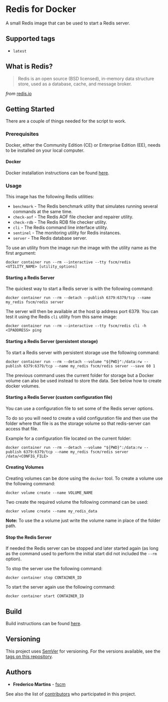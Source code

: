 # Redis for Docker

A small Redis image that can be used to start a Redis server.

## Supported tags

- `latest`

## What is Redis?

> Redis is an open source (BSD licensed), in-memory data structure store, used as a database, cache, and message broker.

*from* [redis.io](https://redis.io/)

## Getting Started

There are a couple of things needed for the script to work.

### Prerequisites

Docker, either the Community Edition (CE) or Enterprise Edition (EE), needs to
be installed on your local computer.

#### Docker

Docker installation instructions can be found
[here](https://docs.docker.com/install/).

### Usage

This image has the following Redis utilities:

- `benchmark` - The Redis benchmark utility that simulates running several
commands at the same time.
- `check-aof` - The Redis AOF file checker and repairer utility.
- `check-rdb` - The Redis RDB file checker utility.
- `cli` - The Redis command line interface utility.
- `sentinel` - The monitoring utility for Redis instances.
- `server` - The Redis database server.

To use an utility from the image run the image with the utility name as the
first argument:

```shell
docker container run --rm --interactive --tty fscm/redis <UTILITY_NAME> [utility_options]
```

#### Starting a Redis Server

The quickest way to start a Redis server is with the following command:

```shell
docker container run --rm --detach --publish 6379:6379/tcp --name my_redis fscm/redis server
```

The server will then be available at the host ip address port 6379. You can
test it using the Redis `cli` utility from this same image:

```shell
docker container run --rm --interactive --tty fscm/redis cli -h <IPADDRESS> ping
```

#### Starting a Redis Server (persistent storage)

To start a Redis server with persistent storage use the following command:

```shell
docker container run --rm --detach --volume "${PWD}":/data:rw --publish 6379:6379/tcp --name my_redis fscm/redis server --save 60 1
```

The previous command uses the current folder for storage but a Docker volume
can also be used instead to store the data. See below how to create docker
volumes.

#### Starting a Redis Server (custom configuration file)

You can use a configuration file to set some of the Redis server options.

To do so you will need to create a valid configuration file and then use the
folder where that file is as the storage volume so that redis-server can access
that file.

Example for a configuration file located on the current folder:

```shell
docker container run --rm --detach --volume "${PWD}":/data:rw --publish 6379:6379/tcp --name my_redis fscm/redis server /data/<CONFIG_FILE>
```

#### Creating Volumes

Creating volumes can be done using the `docker` tool. To create a volume use
the following command:

```shell
docker volume create --name VOLUME_NAME
```

Two create the required volume the following command can be used:

```shell
docker volume create --name my_redis_data
```

**Note:** To use the a volume just write the volume name in place of the folder
path.

#### Stop the Redis Server

If needed the Redis server can be stopped and later started again (as long as
the command used to perform the initial start did not included the `--rm`
option).

To stop the server use the following command:

```shell
docker container stop CONTAINER_ID
```

To start the server again use the following command:

```shell
docker container start CONTAINER_ID
```

## Build

Build instructions can be found
[here](https://github.com/fscm/docker-redis/blob/master/README.build.md).

## Versioning

This project uses [SemVer](http://semver.org/) for versioning. For the versions
available, see the [tags on this repository](https://github.com/fscm/docker-redis/tags).

## Authors

- **Frederico Martins** - [fscm](https://github.com/fscm)

See also the list of [contributors](https://github.com/fscm/docker-redis/contributors)
who participated in this project.
